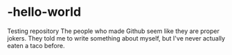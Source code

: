 # -hello-world
Testing repository
The people who made Github seem like they are proper jokers. They told me to write something about myself, but I've never actually eaten a taco before.
